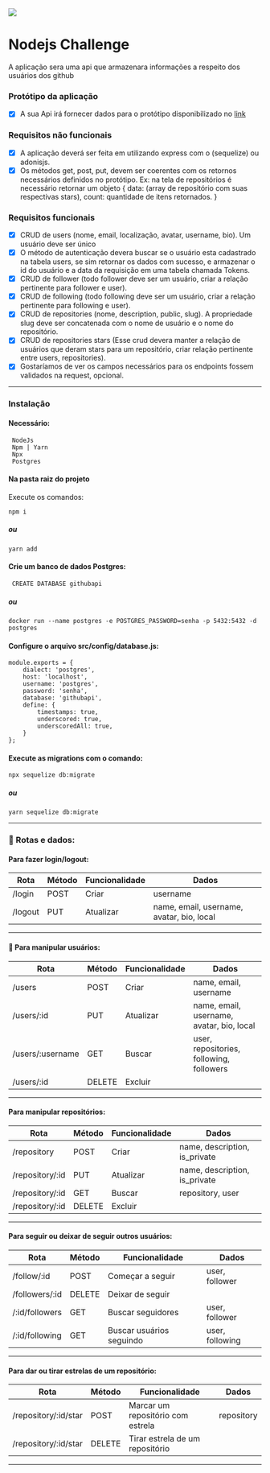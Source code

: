 
<img src="https://www.luby.com.br/wp-content/uploads/2020/05/Logo-01-160x52.png" style="img { width: 100%; }" />

# Nodejs Challenge

A aplicação sera uma api que armazenara informações a respeito dos usuários dos github

### Protótipo da aplicação

- [x] A sua Api irá fornecer dados para o protótipo disponibilizado no [link](https://xd.adobe.com/view/1798f30c-7746-444c-bffa-91b29835eef5-42cb/ 'Protótipo')

### Requisitos não funcionais

- [x] A aplicação deverá ser feita em utilizando express com o (sequelize) ou adonisjs.
- [x] Os métodos get, post, put, devem ser coerentes com os retornos necessários definidos no protótipo. Ex: na tela de repositórios é necessário retornar um objeto {
      data: (array de repositório com suas respectivas stars),
      count: quantidade de itens retornados.
      }

### Requisitos funcionais

- [x] CRUD de users (nome, email, localização, avatar, username, bio). Um usuário deve ser único
- [x] O método de autenticação devera buscar se o usuário esta cadastrado na tabela users, se sim retornar os dados com sucesso, e armazenar o id do usuário e a data da requisição em uma tabela chamada Tokens.
- [x] CRUD de follower (todo follower deve ser um usuário, criar a relação pertinente para follower e user).
- [x] CRUD de following (todo following deve ser um usuário, criar a relação pertinente para following e user).
- [x] CRUD de repositories (nome, description, public, slug). A propriedade slug deve ser concatenada com o nome de usuário e o nome do repositório.
- [x] CRUD de repositories stars (Esse crud devera manter a relação de usuários que deram stars para um repositório, criar relação pertinente entre users, repositories).
- [X] Gostaríamos de ver os campos necessários para os endpoints fossem validados na request, opcional.
<hr>

### Instalação

#### Necessário:
   
     NodeJs
     Npm | Yarn
	 Npx
	 Postgres

#### Na pasta raiz do projeto
Execute os comandos:

    npm i

##### ou

    yarn add

#### Crie um banco de dados Postgres:

     CREATE DATABASE githubapi

##### ou

    docker run --name postgres -e POSTGRES_PASSWORD=senha -p 5432:5432 -d postgres
#### Configure o arquivo src/config/database.js:

    module.exports = {
	    dialect: 'postgres',
	    host: 'localhost',
	    username: 'postgres',
	    password: 'senha',
	    database: 'githubapi',
	    define: {
		    timestamps: true,
		    underscored: true,
		    underscoredAll: true,
	    }
    };
    
#### Execute as migrations com o comando:

    npx sequelize db:migrate
##### ou

    yarn sequelize db:migrate

<hr>

### :file_folder: Rotas e dados:
#### Para fazer login/logout:

|Rota|Método|Funcionalidade|Dados|
|--|--|--|--|
|/login|POST|Criar|username|
|/logout|PUT|Atualizar|name, email, username, avatar, bio,  local|
<hr>

#### :busts_in_silhouette: Para manipular usuários:

|Rota|Método|Funcionalidade|Dados|
|--|--|--|--|
|/users|POST|Criar|name, email, username|
|/users/:id|PUT|Atualizar|name, email, username, avatar, bio,  local|
|/users/:username|GET|Buscar|user, repositories, following, followers|
|/users/:id|DELETE|Excluir||
<hr>

#### Para manipular repositórios:

|Rota|Método|Funcionalidade|Dados|
|--|--|--|--|
|/repository|POST|Criar|name, description, is_private|
|/repository/:id|PUT|Atualizar|name, description, is_private|
|/repository/:id|GET|Buscar|repository, user|
|/repository/:id|DELETE|Excluir||
<hr>

#### Para seguir ou deixar de seguir outros usuários:

|Rota|Método|Funcionalidade|Dados|
|--|--|--|--|
|/follow/:id|POST|Começar a seguir|user, follower|
|/followers/:id|DELETE|Deixar de seguir||
|/:id/followers|GET|Buscar seguidores|user, follower|
|/:id/following|GET|Buscar usuários seguindo|user, following|
<hr>

#### Para dar ou tirar estrelas de um repositório:

|Rota|Método|Funcionalidade|Dados|
|--|--|--|--|
|/repository/:id/star|POST|Marcar um repositório com estrela|repository|
|/repository/:id/star|DELETE|Tirar estrela de um repositório||
<hr>
